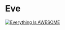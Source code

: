 # Eve

[![Everything Is AWESOME](https://img.youtube.com/vi/xpFyRnbXmCY&t/0.jpg)](https://www.youtube.com/watch?v=xpFyRnbXmCY&t "Everything Is AWESOME")

